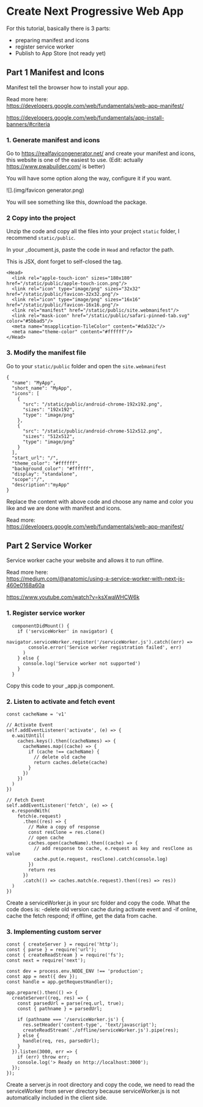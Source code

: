 # Create Next Progressive Web App

For this tutorial, basically there is 3 parts:

- preparing manifest and icons
- register service worker
- Publish to App Store (not ready yet)

## Part 1 Manifest and Icons

Manifest tell the browser how to install your app.

Read more here:  
https://developers.google.com/web/fundamentals/web-app-manifest/

https://developers.google.com/web/fundamentals/app-install-banners/#criteria

### 1. Generate manifest and icons

Go to https://realfavicongenerator.net/ and create your manifest and icons, this website is one of the easiest to use. (Edit: actually https://www.pwabuilder.com/ is better)

You will have some option along the way, configure it if you want.

![].(img/favicon generator.png)

You will see something like this, download the package.

### 2 Copy into the project

Unzip the code and copy all the files into your project `static` folder, I recommend `static/public`.

In your \_document.js, paste the code in `Head` and refactor the path.

This is JSX, dont forget to self-closed the tag.

```
<Head>
  <link rel="apple-touch-icon" sizes="180x180" href="/static/public/apple-touch-icon.png"/>
  <link rel="icon" type="image/png" sizes="32x32" href="/static/public/favicon-32x32.png"/>
  <link rel="icon" type="image/png" sizes="16x16" href="/static/public/favicon-16x16.png"/>
  <link rel="manifest" href="/static/public/site.webmanifest"/>
  <link rel="mask-icon" href="/static/public/safari-pinned-tab.svg" color="#5bbad5"/>
  <meta name="msapplication-TileColor" content="#da532c"/>
  <meta name="theme-color" content="#ffffff"/>
</Head>
```

### 3. Modify the manifest file

Go to your `static/public` folder and open the `site.webmanifest`

```
{
  "name": "MyApp",
  "short_name": "MyApp",
  "icons": [
    {
      "src": "/static/public/android-chrome-192x192.png",
      "sizes": "192x192",
      "type": "image/png"
    },
    {
      "src": "/static/public/android-chrome-512x512.png",
      "sizes": "512x512",
      "type": "image/png"
    }
  ],
  "start_url": "/",
  "theme_color": "#ffffff",
  "background_color": "#ffffff",
  "display": "standalone",
  "scope":"/",
  "description":"myApp"
}

```

Replace the content with above code and choose any name and color you like and we are done with manifest and icons.

Read more:  
https://developers.google.com/web/fundamentals/web-app-manifest/

## Part 2 Service Worker

Service worker cache your website and allows it to run offline.

Read more here:  
https://medium.com/@anatomic/using-a-service-worker-with-next-js-460e0168a60a

https://www.youtube.com/watch?v=ksXwaWHCW6k

### 1. Register service worker

```
  componentDidMount() {
    if ('serviceWorker' in navigator) {
      navigator.serviceWorker.register('/serviceWorker.js').catch((err) =>
        console.error('Service worker registration failed', err)
      )
    } else {
      console.log('Service worker not supported')
    }
  }
```

Copy this code to your \_app.js component.

### 2. Listen to activate and fetch event

```
const cacheName = 'v1'

// Activate Event
self.addEventListener('activate', (e) => {
  e.waitUntil(
    caches.keys().then((cacheNames) => {
      cacheNames.map((cache) => {
        if (cache !== cacheName) {
          // delete old cache
          return caches.delete(cache)
        }
      })
    })
  )
})

// Fetch Event
self.addEventListener('fetch', (e) => {
  e.respondWith(
    fetch(e.request)
      .then((res) => {
        // Make a copy of response
        const resClone = res.clone()
        // open cache
        caches.open(cacheName).then((cache) => {
          // add response to cache, e.request as key and resClone as value
          cache.put(e.request, resClone).catch(console.log)
        })
        return res
      })
      .catch(() => caches.match(e.request).then((res) => res))
  )
})
```

Create a serviceWorker.js in your src folder and copy the code. What the code does is:
-delete old version cache during activate event and
-if online, cache the fetch respond; if offline, get the data from cache.

### 3. Implementing custom server

```
const { createServer } = require('http');
const { parse } = require('url');
const { createReadStream } = require('fs');
const next = require('next');

const dev = process.env.NODE_ENV !== 'production';
const app = next({ dev });
const handle = app.getRequestHandler();

app.prepare().then(() => {
  createServer((req, res) => {
    const parsedUrl = parse(req.url, true);
    const { pathname } = parsedUrl;

    if (pathname === '/serviceWorker.js') {
      res.setHeader('content-type', 'text/javascript');
      createReadStream('./offline/serviceWorker.js').pipe(res);
    } else {
      handle(req, res, parsedUrl);
    }
  }).listen(3000, err => {
    if (err) throw err;
    console.log('> Ready on http://localhost:3000');
  });
});
```

Create a server.js in root directory and copy the code, we need to read the serviceWorker from server directory because serviceWorker.js is not automatically included in the client side.
